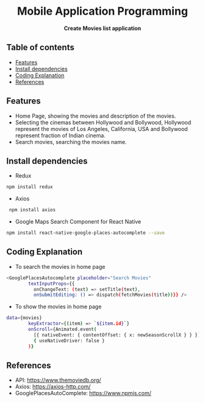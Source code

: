<!-- Title -->
<h1 align="center">
  Mobile Application Programming
</h1>

<!-- Header -->

<p align="center">
  <b>Create Movies list application</b>
  <br />
<!-- Body -->


## Table of contents
* [Features](#features)
* [Install dependencies](#install-dependencies)
* [Coding Explanation](#coding-explanation)
* [References](#references)


## Features

- Home Page, showing the movies and description of the movies.
- Selecting the cinemas between Hollywood and Bollywood, Hollywood represent the movies of Los Angeles, California, USA and Bollywood represent fraction of Indian cinema. 
- Search movies, searching the movies name.

## Install dependencies
- Redux 
```sh
npm install redux
```
- Axios
```sh
 npm install axios
 ```
 - Google Maps Search Component for React Native
 ```sh
 npm install react-native-google-places-autocomplete --save
 ```

## Coding Explanation
- To search the movies in home page
```sh
<GooglePlacesAutocomplete placeholder="Search Movies"
        textInputProps={{
          onChangeText: (text) => setTitle(text),
          onSubmitEditing: () => dispatch(fetchMovies(title))}} />
```
- To show the movies in home page
```sh
data={movies}
        keyExtractor={(item) => `${item.id}`}
        onScroll={Animated.event(
          [{ nativeEvent: { contentOffset: { x: newSeasonScrollX } } }],
          { useNativeDriver: false }
        )}
```

## References
- API: https://www.themoviedb.org/
- Axios: https://axios-http.com/
- GooglePlacesAutoComplete: https://www.npmjs.com/


